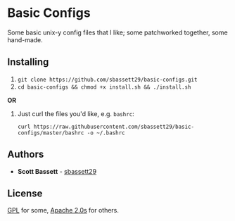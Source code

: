# Basic Configs

Some basic unix-y config files that I like; some patchworked together, some hand-made.

## Installing

1. ```git clone https://github.com/sbassett29/basic-configs.git```
2. ```cd basic-configs && chmod +x install.sh && ./install.sh```

**OR**

1. Just curl the files you'd like, e.g. ```bashrc```:
   
   ```curl https://raw.githubusercontent.com/sbassett29/basic-configs/master/bashrc -o ~/.bashrc```

## Authors

* **Scott Bassett** - [sbassett29](https://github.com/sbassett29)

## License

[GPL](https://opensource.org/licenses/GPL-3.0) for some, [Apache 2.0s](https://opensource.org/licenses/Apache-2.0) for others.
